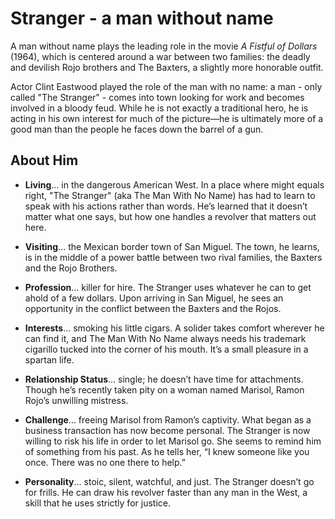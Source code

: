 # Stranger - a man without name
A man without name plays the leading role in the movie *A Fistful of Dollars* \(1964\), which is centered around a war between two families: the deadly and devilish Rojo brothers and The Baxters, a slightly more honorable outfit.

Actor Clint Eastwood played the role of the man with no name: a man - only called "The Stranger" - comes into town looking for work and becomes involved in a bloody feud. While he is not exactly a traditional hero, he is acting in his own interest for much of the picture—he is ultimately more of a good man than the people he faces down the barrel of a gun.

## About Him
* __Living__… in the dangerous American West. In a place where might equals right, "The Stranger" (aka The Man With No Name) has had to learn to speak with his actions rather than words. He’s learned that it doesn’t matter what one says, but how one handles a revolver that matters out here.

* __Visiting__… the Mexican border town of San Miguel. The town, he learns, is in the middle of a power battle between two rival families, the Baxters and the Rojo Brothers.

* __Profession__… killer for hire. The Stranger uses whatever he can to get ahold of a few dollars. Upon arriving in San Miguel, he sees an opportunity in the conflict between the Baxters and the Rojos.

* __Interests__… smoking his little cigars. A solider takes comfort wherever he can find it, and The Man With No Name always needs his trademark cigarillo tucked into the corner of his mouth. It’s a small pleasure in a spartan life.

* __Relationship Status__… single; he doesn’t have time for attachments. Though he’s recently taken pity on a woman named Marisol, Ramon Rojo’s unwilling mistress.

* __Challenge__… freeing Marisol from Ramon’s captivity. What began as a business transaction has now become personal. The Stranger is now willing to risk his life in order to let Marisol go. She seems to remind him of something from his past. As he tells her, “I knew someone like you once. There was no one there to help.”

* __Personality__… stoic, silent, watchful, and just. The Stranger doesn’t go for frills. He can draw his revolver faster than any man in the West, a skill that he uses strictly for justice.